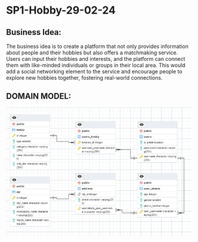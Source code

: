 # SP1-Hobby-29-02-24

## Business Idea:
The business idea is to create a platform that not only provides information about people and their hobbies but also offers a matchmaking service. Users can input their hobbies and interests, and the platform can connect them with like-minded individuals or groups in their local area. This would add a social networking element to the service and encourage people to explore new hobbies together, fostering real-world connections.

## DOMAIN  MODEL:
![sp1.hobby/src/main/java/cphbusiness/groupone/docs/DomainModelHobby.png](sp1.hobby/src/main/java/cphbusiness/groupone/docs/DomainModelHobby.png)

